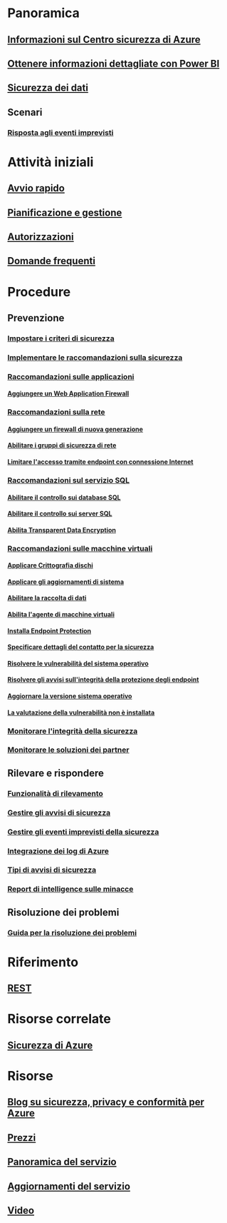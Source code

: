 # Panoramica
## [Informazioni sul Centro sicurezza di Azure](security-center-intro.md)
## [Ottenere informazioni dettagliate con Power BI](security-center-powerbi.md)
## [Sicurezza dei dati](security-center-data-security.md)
## Scenari
### [Risposta agli eventi imprevisti](security-center-incident-response.md)

# Attività iniziali
## [Avvio rapido](security-center-get-started.md)
## [Pianificazione e gestione](security-center-planning-and-operations-guide.md)
## [Autorizzazioni](security-center-permissions.md)
## [Domande frequenti](security-center-faq.md)

# Procedure

## Prevenzione
### [Impostare i criteri di sicurezza](security-center-policies.md)
### [Implementare le raccomandazioni sulla sicurezza](security-center-recommendations.md)

### [Raccomandazioni sulle applicazioni](security-center-application-recommendations.md)
#### [Aggiungere un Web Application Firewall](security-center-add-web-application-firewall.md)

### [Raccomandazioni sulla rete](security-center-network-recommendations.md)
#### [Aggiungere un firewall di nuova generazione](security-center-add-next-generation-firewall.md)
#### [Abilitare i gruppi di sicurezza di rete](security-center-enable-network-security-groups.md)
#### [Limitare l'accesso tramite endpoint con connessione Internet](security-center-restrict-access-through-internet-facing-endpoints.md)

### [Raccomandazioni sul servizio SQL](security-center-sql-service-recommendations.md)
#### [Abilitare il controllo sui database SQL](security-center-enable-auditing-on-sql-databases.md)
#### [Abilitare il controllo sui server SQL](security-center-enable-auditing-on-sql-servers.md)
#### [Abilita Transparent Data Encryption](security-center-enable-transparent-data-encryption.md)

### [Raccomandazioni sulle macchine virtuali](security-center-virtual-machine-recommendations.md)
#### [Applicare Crittografia dischi](security-center-apply-disk-encryption.md)
#### [Applicare gli aggiornamenti di sistema](security-center-apply-system-updates.md)
#### [Abilitare la raccolta di dati](security-center-enable-data-collection.md)
#### [Abilita l'agente di macchine virtuali](security-center-enable-vm-agent.md)
#### [Installa Endpoint Protection](security-center-install-endpoint-protection.md)
#### [Specificare dettagli del contatto per la sicurezza](security-center-provide-security-contact-details.md)
#### [Risolvere le vulnerabilità del sistema operativo](security-center-remediate-os-vulnerabilities.md)
#### [Risolvere gli avvisi sull'integrità della protezione degli endpoint](security-center-resolve-endpoint-protection-health-alerts.md)
#### [Aggiornare la versione sistema operativo](security-center-update-os-version.md)
#### [La valutazione della vulnerabilità non è installata](security-center-vulnerability-assessment-recommendations.md)

### [Monitorare l'integrità della sicurezza](security-center-monitoring.md)
### [Monitorare le soluzioni dei partner](security-center-partner-solutions.md)

## Rilevare e rispondere
### [Funzionalità di rilevamento](security-center-detection-capabilities.md)
### [Gestire gli avvisi di sicurezza](security-center-managing-and-responding-alerts.md)
### [Gestire gli eventi imprevisti della sicurezza](security-center-incident.md)
### [Integrazione dei log di Azure](security-center-integrating-alerts-with-log-integration.md)
### [Tipi di avvisi di sicurezza](security-center-alerts-type.md)
### [Report di intelligence sulle minacce](security-center-threat-report.md)

## Risoluzione dei problemi
### [Guida per la risoluzione dei problemi](security-center-troubleshooting-guide.md)

# Riferimento
## [REST](https://msdn.microsoft.com/en-US/library/mt704034(Azure.100).aspx)

# Risorse correlate
## [Sicurezza di Azure](/azure/security/)

# Risorse
## [Blog su sicurezza, privacy e conformità per Azure](http://blogs.msdn.com/b/azuresecurity/)
## [Prezzi](security-center-pricing.md)
## [Panoramica del servizio](https://azure.microsoft.com/services/security-center/)
## [Aggiornamenti del servizio](https://azure.microsoft.com/updates/?product=security-center)
## [Video](https://azure.microsoft.com/documentation/videos/index/?services=security-center)


<!--HONumber=Dec16_HO3-->


